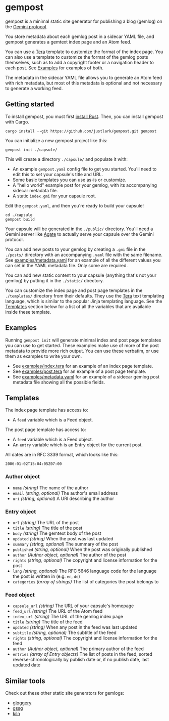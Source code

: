 # gempost

gempost is a minimal static site generator for publishing a blog (gemlog) on
the [Gemini protocol](https://geminiprotocol.net/).

You store metadata about each gemlog post in a sidecar YAML file, and gempost
generates a gemtext index page and an Atom feed.

You can use a [Tera](https://keats.github.io/tera/) template to customize the
format of the index page. You can also use a template to customize the format
of the gemlog posts themselves, such as to add a copyright footer or a
navigation header to each post. See [Examples](#Examples) for examples of both.

The metadata in the sidecar YAML file allows you to generate an Atom feed with
rich metadata, but most of this metadata is optional and not necessary to
generate a working feed.

## Getting started

To install gempost, you must first [install
Rust](https://www.rust-lang.org/tools/install). Then, you can install gempost
with Cargo.

```shell
cargo install --git https://github.com/justlark/gempost.git gempost
```

You can initialize a new gempost project like this:

```shell
gempost init ./capsule/
```

This will create a directory `./capsule/` and populate it with:

- An example `gempost.yaml` config file to get you started. You'll need to edit
  this to set your capsule's title and URL.
- Some basic templates you can use as-is or customize.
- A "hello world" example post for your gemlog, with its accompanying sidecar
  metadata file.
- A static `index.gmi` for your capsule root.

Edit the `gempost.yaml`, and then you're ready to build your capsule!

```shell
cd ./capsule
gempost build
```

Your capsule will be generated in the `./public/` directory. You'll need a
Gemini server like [Agate](https://github.com/mbrubeck/agate) to actually serve
your capsule over the Gemini protocol.

You can add new posts to your gemlog by creating a `.gmi` file in the
`./posts/` directory with an accompanying `.yaml` file with the same filename.
See [examples/metadata.yaml](./examples/metadata.yaml) for an example of all
the different values you can set in the YAML metadata file. Only some are
required.

You can add new static content to your capsule (anything that's not your
gemlog) by putting it in the `./static/` directory.

You can customize the index page and post page templates in the `./templates/`
directory from their defaults. They use the
[Tera](https://keats.github.io/tera/) text templating language, which is
similar to the popular Jinja templating language. See the
[Templates](#templates) section below for a list of all the variables that are
available inside these template.

## Examples

Running `gempost init` will generate minimal index and post page templates you
can use to get started. These examples make use of more of the post metadata to
provide more rich output. You can use these verbatim, or use them as examples
to write your own.

- See [examples/index.tera](./examples/index.tera) for an example of an index
  page template.
- See [examples/post.tera](./examples/post.tera) for an example of a post page
  template.
- See [examples/metadata.yaml](./examples/metadata.yaml) for an example of a
  sidecar gemlog post metadata file showing all the possible fields.

## Templates

The index page template has access to:
- A `feed` variable which is a Feed object.

The post page template has access to:
- A `feed` variable which is a Feed object.
- An `entry` variable which is an Entry object for the current post.

All dates are in RFC 3339 format, which looks like this:

```
2006-01-02T15:04:05Z07:00
```

### Author object

- `name` *(string)* The name of the author
- `email` *(string, optional)* The author's email address
- `uri` *(string, optional)* A URI describing the author

### Entry object

- `url` *(string)* The URL of the post
- `title` *(string)* The title of the post
- `body` *(string)* The gemtext body of the post
- `updated` *(string)* When the post was last updated
- `summary` *(string, optional)* The summary of the post
- `published` *(string, optional)* When the post was originally published
- `author` *(Author object, optional)* The author of the post
- `rights` *(string, optional)* The copyright and license information for the post
- `lang` *(string, optional)* The RFC 5646 language code for the language the
  post is written in (e.g. `en`, `de`)
- `categories` *(array of strings)* The list of categories the post belongs to

### Feed object

- `capsule_url` *(string)* The URL of your capsule's homepage
- `feed_url` *(string)* The URL of the Atom feed
- `index_url` *(string)* The URL of the gemlog index page
- `title` *(string)* The title of the feed
- `updated` *(string)* When any post in the feed was last updated
- `subtitle` *(string, optional)* The subtitle of the feed
- `rights` *(string, optional)* The copyright and license information for the feed
- `author` *(Author object, optional)* The primary author of the feed
- `entries` *(array of Entry objects)* The list of posts in the feed, sorted
  reverse-chronologically by publish date or, if no publish date, last updated
  date

## Similar tools

Check out these other static site generators for gemlogs:

- [gloggery](https://github.com/kconner/gloggery)
- [gssg](https://git.sr.ht/~gsthnz/gssg)
- [kiln](https://git.sr.ht/~adnano/kiln)
